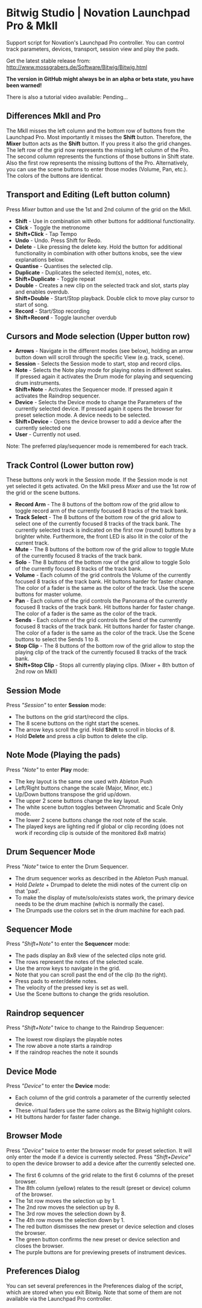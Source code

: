 # Bitwig Studio | Novation Launchpad Pro & MkII

Support script for Novation's Launchpad Pro controller. You can control track parameters, devices, transport, session view and play the pads.

Get the latest stable release from: http://www.mossgrabers.de/Software/Bitwig/Bitwig.html

**The version in GitHub might always be in an alpha or beta state, you have been warned!**

There is also a tutorial video available: Pending...

## Differences MkII and Pro

The MkII misses the left column and the bottom row of buttons from the Launchpad Pro.
Most importantly it misses the **Shift** button. Therefore, the **Mixer** button acts as the **Shift** button.
If you press it also the grid changes. The left row of the grid now represents the missing left column of the Pro.
The second column represents the functions of those buttons in Shift state. 
Also the first row represents the missing buttons of the Pro. Alternatively, you can use the scene buttons to enter those modes (Volume, Pan, etc.).
The colors of the buttons are identical.


## Transport and Editing (Left button column)

Press _Mixer_ button and use the 1st and 2nd column of the grid on the MkII.

* **Shift** - Use in combination with other buttons for additional functionality.
* **Click** - Toggle the metronome 
* **Shift+Click** - Tap Tempo 
* **Undo** - Undo. Press Shift for Redo. 
* **Delete** - Like pressing the delete key. Hold the button for additional functionality in combination with other buttons knobs, see the view explanations below.
* **Quantise** - Quantises the selected clip.
* **Duplicate** - Duplicates the selected item(s), notes, etc. 
* **Shift+Duplicate** - Toggle repeat 
* **Double** - Creates a new clip on the selected track and slot, starts play and enables overdub.
* **Shift+Double** - Start/Stop playback. Double click to move play cursor to start of song.
* **Record** - Start/Stop recording 
* **Shift+Record** - Toggle launcher overdub


## Cursors and Mode selection (Upper button row)

* **Arrows** - Navigate in the different modes (see below), holding an arrow button down will scroll through the specific View (e.g. track, scene).
* **Session** - Selects the Session mode to start, stop and record clips.
* **Note** - Selects the Note play mode for playing notes in different scales. If pressed again it activates the Drum mode for playing and sequencing drum instruments.
* **Shift+Note** - Activates the Sequencer mode. If pressed again it activates the Raindrop sequencer.
* **Device** - Selects the Device mode to change the Parameters of the currently selected device. If pressed again it opens the browser for preset selection mode. A device needs to be selected.
* **Shift+Device** - Opens the device browser to add a device after the currently selected one
* **User** - Currently not used.

Note: The preferred play/sequencer mode is remembered for each track.


## Track Control (Lower button row)

These buttons only work in the Session mode. If the Session mode is not yet selected it gets activated.
On the MkII press _Mixer_ and use the 1st row of the grid or the scene buttons.

* **Record Arm** - The 8 buttons of the bottom row of the grid allow to toggle record arm of the currently focused 8 tracks of the track bank.
* **Track Select** - The 8 buttons of the bottom row of the grid allow to select one of the currently focused 8 tracks of the track bank. The currently selected track is indicated on the first row (round) buttons by a brighter white. Furthermore, the front LED is also lit in the color of the current track.
* **Mute** - The 8 buttons of the bottom row of the grid allow to toggle Mute of the currently focused 8 tracks of the track bank.
* **Solo** - The 8 buttons of the bottom row of the grid allow to toggle Solo of the currently focused 8 tracks of the track bank.
* **Volume** - Each column of the grid controls the Volume of the currently focused 8 tracks of the track bank. Hit buttons harder for faster change. The color of a fader is the same as the color of the track. Use the scene buttons for master volume.
* **Pan** - Each column of the grid controls the Panorama of the currently focused 8 tracks of the track bank. Hit buttons harder for faster change. The color of a fader is the same as the color of the track.
* **Sends** - Each column of the grid controls the Send of the currently focused 8 tracks of the track bank. Hit buttons harder for faster change. The color of a fader is the same as the color of the track. Use the Scene buttons to select the Sends 1 to 8.
* **Stop Clip** - The 8 buttons of the bottom row of the grid allow to stop the playing clip of the track of the currently focused 8 tracks of the track bank.
* **Shift+Stop Clip** - Stops all currently playing clips. (Mixer + 8th button of 2nd row on MkII)


## Session Mode

Press _"Session"_ to enter **Session** mode:

  * The buttons on the grid start/record the clips. 
  * The 8 scene buttons on the right start the scenes. 
  * The arrow keys scroll the grid. Hold **Shift** to scroll in blocks of 8.
  * Hold **Delete** and press a clip button to delete the clip.


## Note Mode (Playing the pads)

Press _"Note"_ to enter **Play** mode:

  * The key layout is the same one used with Ableton Push
  * Left/Right buttons change the scale (Major, Minor, etc.)
  * Up/Down buttons transpose the grid up/down.
  * The upper 2 scene buttons change the key layout.
  * The white scene button toggles between Chromatic and Scale Only  mode.
  * The lower 2 scene buttons change the root note of the scale.
  * The played keys are lighting red if global or clip recording (does not work if recording clip is outside of the monitored 8x8 matrix)
  

## Drum Sequencer Mode

Press _"Note"_ twice to enter the Drum Sequencer.

  * The drum sequencer works as described in the Ableton Push manual.
  * Hold *Delete* + Drumpad to delete the midi notes of the current clip on that 'pad'.
  * To make the display of mute/solo/exists states work, the primary device needs to be the drum machine (which is normally the case).
  * The Drumpads use the colors set in the drum machine for each pad.
  

## Sequencer Mode

Press _"Shift+Note"_ to enter the **Sequencer** mode:

  * The pads display an 8x8 view of the selected clips note grid.
  * The rows represent the notes of the selected scale.
  * Use the arrow keys to navigate in the grid. 
  * Note that you can scroll past the end of the clip (to the right).
  * Press pads to enter/delete notes. 
  * The velocity of the pressed key is set as well. 
  * Use the Scene buttons to change the grids resolution.


## Raindrop sequencer

Press _"Shift+Note"_ twice to change to the Raindrop Sequencer:

  * The lowest row displays the playable notes
  * The row above a note starts a raindrop
  * If the raindrop reaches the note it sounds

  
## Device Mode

Press _"Device"_ to enter the **Device** mode:

  * Each column of the grid controls a parameter of the currently selected device. 
  * These virtual faders use the same colors as the Bitwig highlight colors.
  * Hit buttons harder for faster fader change.


## Browser Mode

Press _"Device"_ twice to enter the browser mode for preset selection. It will only enter the mode if a device is currently selected.
Press _"Shift+Device"_ to open the device browser to add a device after the currently selected one.

  * The first 6 columns of the grid relate to the first 6 columns of the preset browser.
  * The 8th column (yellow) relates to the result (preset or device) column of the browser.
  * The 1st row moves the selection up by 1.
  * The 2nd row moves the selection up by 8.
  * The 3rd row moves the selection down by 8.
  * The 4th row moves the selection down by 1.
  * The red button dismisses the new preset or device selection and closes the browser.
  * The green button confirms the new preset or device selection and closes the browser.
  * The purple buttons are for previewing presets of instrument devices.


## Preferences Dialog

You can set several preferences in the Preferences dialog of the script, which are stored when you exit Bitwig. 
Note that some of them are not available via the Launchpad Pro controller.
